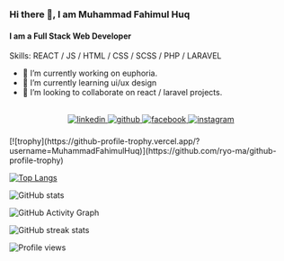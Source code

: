 ### Hi there 👋, I am Muhammad Fahimul Huq
#### I am a Full Stack Web Developer 


Skills: REACT / JS / HTML / CSS / SCSS / PHP / LARAVEL

- 🔭 I’m currently working on euphoria. 
- 🌱 I’m currently learning ui/ux design 
- 👯 I’m looking to collaborate on react / laravel projects. 

<br/>
<div align="center">
<a href="https://linkedin.com/in/muhammad-fahimul-huq-494755181" target="_blank">
<img src=https://img.shields.io/badge/linkedin-%231E77B5.svg?&style=for-the-badge&logo=linkedin&logoColor=white alt=linkedin style="margin-bottom: 5px;" />
</a>
<a href="https://github.com/MuhammdFahimulHuq" target="_blank">
<img src=https://img.shields.io/badge/github-%2324292e.svg?&style=for-the-badge&logo=github&logoColor=white alt=github style="margin-bottom: 5px;" />
</a>
<a href="https://www.facebook.com/fahimul1" target="_blank">
<img src=https://img.shields.io/badge/facebook-%232E87FB.svg?&style=for-the-badge&logo=facebook&logoColor=white alt=facebook style="margin-bottom: 5px;" />
</a>
<a href="https://instagram.com/fahim_wait4it" target="_blank">
<img src=https://img.shields.io/badge/instagram-%23000000.svg?&style=for-the-badge&logo=instagram&logoColor=white alt=instagram style="margin-bottom: 5px;" />
</a>  
</div>  
  

<br/>  
[![trophy](https://github-profile-trophy.vercel.app/?username=MuhammadFahimulHuq)](https://github.com/ryo-ma/github-profile-trophy)

[![Top Langs](https://github-readme-stats.vercel.app/api/top-langs/?username=MuhammadFahimulHuq)](https://github.com/anuraghazra/github-readme-stats)

![GitHub stats](https://github-readme-stats.vercel.app/api?username=MuhammadFahimulHuq&show_icons=true&count_private=true)  

![GitHub Activity Graph](https://activity-graph.herokuapp.com/graph?username=MuhammadFahimulHuq)  

![GitHub streak stats](https://streak-stats.demolab.com/?user=MuhammadFahimulHuq)  

![Profile views](https://gpvc.arturio.dev/MuhammadFahimulHuq)  
